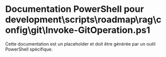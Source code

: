 # Documentation PowerShell pour development\scripts\roadmap\rag\config\git\Invoke-GitOperation.ps1

Cette documentation est un placeholder et doit être générée par un outil PowerShell spécifique.
